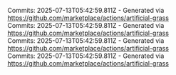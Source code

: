 Commits: 2025-07-13T05:42:59.811Z - Generated via https://github.com/marketplace/actions/artificial-grass
<br>
Commits: 2025-07-13T05:42:59.811Z - Generated via https://github.com/marketplace/actions/artificial-grass
<br>
Commits: 2025-07-13T05:42:59.811Z - Generated via https://github.com/marketplace/actions/artificial-grass
<br>
Commits: 2025-07-13T05:42:59.811Z - Generated via https://github.com/marketplace/actions/artificial-grass
<br>
